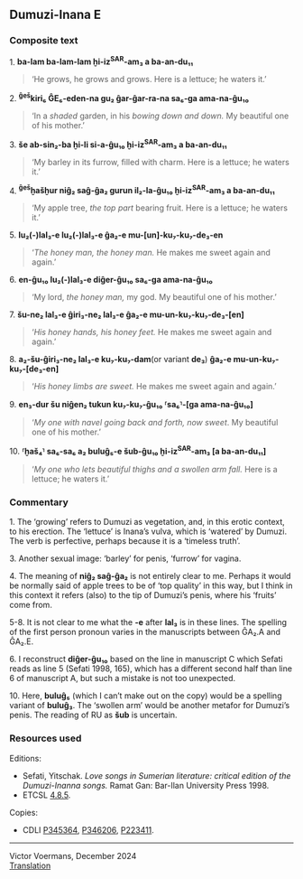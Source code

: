 ## Dumuzi-Inana E

### Composite text

1\. **ba-lam ba-lam-lam ḫi-iz<sup>SAR</sup>-am₃ a ba-an-du₁₁**
> ‘He grows, he grows and grows. Here is a lettuce; he waters it.’

2\. **<sup>ĝeš</sup>kiri₆ ĜE₆-eden-na gu₂ ĝar-ĝar-ra-na sa₆-ga ama-na-ĝu₁₀**
> ‘In a _shaded_ garden, in his _bowing down and down._ My beautiful one of his mother.’

3\. **še ab-sin₂-ba ḫi-li si-a-ĝu₁₀ ḫi-iz<sup>SAR</sup>-am₃ a ba-an-du₁₁**
> ‘My barley in its furrow, filled with charm. Here is a lettuce; he waters it.’

4\. **<sup>ĝeš</sup>ḫašḫur niĝ₂ saĝ-ĝa₂ gurun il₂-la-ĝu₁₀ ḫi-iz<sup>SAR</sup>-am₃ a ba-an-du₁₁**
> ‘My apple tree, _the top part_ bearing fruit. Here is a lettuce; he waters it.’

5\. **lu₂(-)lal₃-e lu₂(-)lal₃-e ĝa₂-e mu-[un]-ku₇-ku₇-de₃-en**
> ‘_The honey man, the honey man._ He makes me sweet again and again.’

6\. **en-ĝu₁₀ lu₂(-)lal₃-e diĝer-ĝu₁₀ sa₆-ga ama-na-ĝu₁₀**
> ‘My lord, _the honey man,_ my god. My beautiful one of his mother.’

7\. **šu-ne₂ lal₃-e ĝiri₃-ne₂ lal₃-e ĝa₂-e mu-un-ku₇-ku₇-de₃-[en]**
> ‘_His honey hands, his honey feet._ He makes me sweet again and again.’

8\. **a₂-šu-ĝiri₃-ne₂ lal₃-e ku₇-ku₇-dam**(or variant **de₃**) **ĝa₂-e mu-un-ku₇-ku₇-[de₃-en]**
> ‘_His honey limbs are sweet._ He makes me sweet again and again.’

9\. **en₃-dur šu niĝen₂ tukun ku₇-ku₇-ĝu₁₀ ⸢sa₆⸣-[ga ama-na-ĝu₁₀]**
> ‘_My one with navel going back and forth, now sweet_. My beautiful one of his mother.’

10\. **⸢ḫaš₄⸣ sa₆-sa₆ a₂ buluĝ₅-e šub-ĝu₁₀ ḫi-iz<sup>SAR</sup>-am₃ [a ba-an-du₁₁]**
> ‘_My one who lets beautiful thighs and a swollen arm fall._ Here is a lettuce; he waters it.’

### Commentary

1\. The ‘growing’ refers to Dumuzi as vegetation, and, in this erotic context, to his erection. The ‘lettuce’ is Inana’s vulva, which is ‘watered’ by Dumuzi. The verb is perfective, perhaps because it is a ‘timeless truth’.  

3\. Another sexual image: ‘barley’ for penis, ‘furrow’ for vagina.

4\. The meaning of **niĝ₂ saĝ-ĝa₂** is not entirely clear to me. Perhaps it would be normally said of apple trees to be of ‘top quality’ in this way, but I think in this context it refers (also) to the tip of Dumuzi’s penis, where his ‘fruits’ come from.

5-8. It is not clear to me what the **-e** after **lal₃** is in these lines. The spelling of the first person pronoun varies in the manuscripts between ĜA₂.A and ĜA₂.E.

6\. I reconstruct **diĝer-ĝu₁₀** based on the line in manuscript C which Sefati reads as line 5 (Sefati 1998, 165), which has a different second half than line 6 of manuscript A, but such a mistake is not too unexpected.

10\. Here, **buluĝ₅** (which I can’t make out on the copy) would be a spelling variant of **buluĝ₃**. The ‘swollen arm’ would be another metafor for Dumuzi’s penis. The reading of RU as **šub** is uncertain.

### Resources used

Editions:

- Sefati, Yitschak. _Love songs in Sumerian literature: critical edition of the Dumuzi-Inanna songs._ Ramat Gan: Bar-Ilan University Press 1998.
- ETCSL [4.8.5](https://etcsl.orinst.ox.ac.uk/cgi-bin/etcsl.cgi?text=c.4.08.05&display=Crit&charenc=gcirc#).

Copies:

- CDLI [P345364](https://cdli.mpiwg-berlin.mpg.de/artifacts/345364), [P346206](https://cdli.mpiwg-berlin.mpg.de/artifacts/346206), [P223411](https://cdli.mpiwg-berlin.mpg.de/artifacts/223411).

---

Victor Voermans, December 2024  
[Translation](../translation/Dumuzi-Inana_E.md)
